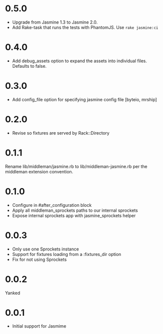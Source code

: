 0.5.0
===
* Upgrade from Jasmine 1.3 to Jasmine 2.0.
* Add Rake-task that runs the tests with PhantomJS. Use `rake jasmine:ci`

0.4.0
===
* Add debug_assets option to expand the assets into individual files. Defaults to false.

0.3.0
===
* Add config_file option for specifying jasmine config file [byteio, mrship]

0.2.0
===
* Revise so fixtures are served by Rack::Directory

0.1.1
===
Rename lib/middleman/jasmine.rb to lib/middleman-jasmine.rb per the middleman extension convention.

0.1.0
===

* Configure in #after_configuration block
* Apply all middleman_sprockets paths to our internal sprockets
* Expose internal sprockets app with jasmine_sprockets helper

0.0.3
===

* Only use one Sprockets instance
* Support for fixtures loading from a :fixtures_dir option
* Fix for not using Sprockets

0.0.2
===
Yanked

0.0.1
===

* Initial support for Jasmime